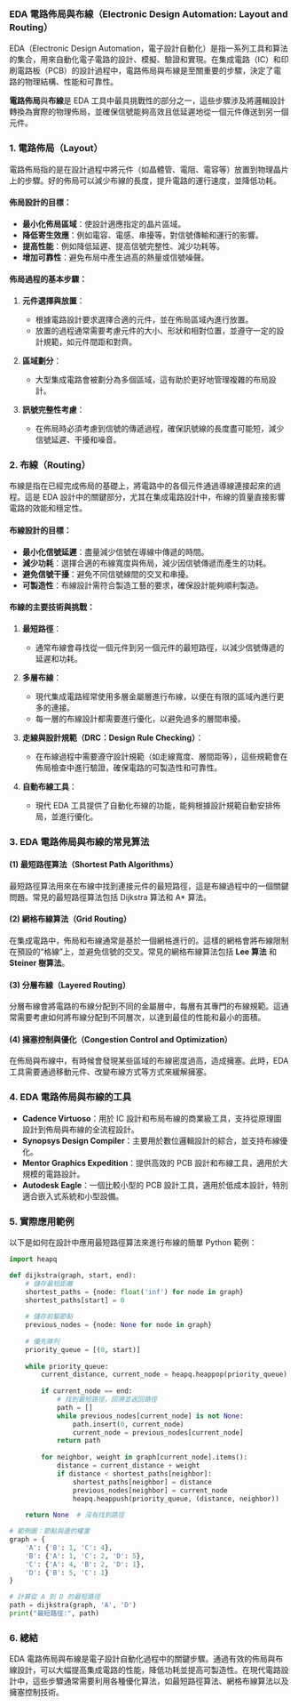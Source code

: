 ### EDA 電路佈局與布線（Electronic Design Automation: Layout and Routing）

EDA（Electronic Design Automation，電子設計自動化）是指一系列工具和算法的集合，用來自動化電子電路的設計、模擬、驗證和實現。在集成電路（IC）和印刷電路板（PCB）的設計過程中，電路佈局與布線是至關重要的步驟，決定了電路的物理結構、性能和可靠性。

**電路佈局**與**布線**是 EDA 工具中最具挑戰性的部分之一，這些步驟涉及將邏輯設計轉換為實際的物理佈局，並確保信號能夠高效且低延遲地從一個元件傳送到另一個元件。

### 1. 電路佈局（Layout）

電路佈局指的是在設計過程中將元件（如晶體管、電阻、電容等）放置到物理晶片上的步驟。好的佈局可以減少布線的長度，提升電路的運行速度，並降低功耗。

#### 佈局設計的目標：
- **最小化佈局區域**：使設計適應指定的晶片區域。
- **降低寄生效應**：例如電容、電感、串擾等，對信號傳輸和運行的影響。
- **提高性能**：例如降低延遲、提高信號完整性、減少功耗等。
- **增加可靠性**：避免布局中產生過高的熱量或信號噪聲。

#### 佈局過程的基本步驟：
1. **元件選擇與放置**：
   - 根據電路設計要求選擇合適的元件，並在佈局區域內進行放置。
   - 放置的過程通常需要考慮元件的大小、形狀和相對位置，並遵守一定的設計規範，如元件間距和對齊。

2. **區域劃分**：
   - 大型集成電路會被劃分為多個區域，這有助於更好地管理複雜的布局設計。

3. **訊號完整性考慮**：
   - 在佈局時必須考慮到信號的傳遞過程，確保訊號線的長度盡可能短，減少信號延遲、干擾和噪音。

### 2. 布線（Routing）

布線是指在已經完成佈局的基礎上，將電路中的各個元件通過導線連接起來的過程。這是 EDA 設計中的關鍵部分，尤其在集成電路設計中，布線的質量直接影響電路的效能和穩定性。

#### 布線設計的目標：
- **最小化信號延遲**：盡量減少信號在導線中傳遞的時間。
- **減少功耗**：選擇合適的布線寬度與佈局，減少因信號傳遞而產生的功耗。
- **避免信號干擾**：避免不同信號線間的交叉和串擾。
- **可製造性**：布線設計需符合製造工藝的要求，確保設計能夠順利製造。

#### 布線的主要技術與挑戰：
1. **最短路徑**：
   - 通常布線會尋找從一個元件到另一個元件的最短路徑，以減少信號傳遞的延遲和功耗。

2. **多層布線**：
   - 現代集成電路經常使用多層金屬層進行布線，以便在有限的區域內進行更多的連接。
   - 每一層的布線設計都需要進行優化，以避免過多的層間串擾。

3. **走線與設計規範（DRC：Design Rule Checking）**：
   - 在布線過程中需要遵守設計規範（如走線寬度、層間距等），這些規範會在佈局檢查中進行驗證，確保電路的可製造性和可靠性。

4. **自動布線工具**：
   - 現代 EDA 工具提供了自動化布線的功能，能夠根據設計規範自動安排佈局，並進行優化。

### 3. EDA 電路佈局與布線的常見算法

#### (1) **最短路徑算法（Shortest Path Algorithms）**
最短路徑算法用來在布線中找到連接元件的最短路徑，這是布線過程中的一個關鍵問題。常見的最短路徑算法包括 Dijkstra 算法和 A* 算法。

#### (2) **網格布線算法（Grid Routing）**
在集成電路中，佈局和布線通常是基於一個網格進行的。這樣的網格會將布線限制在預設的“格線”上，並避免信號的交叉。常見的網格布線算法包括 **Lee 算法** 和 **Steiner 樹算法**。

#### (3) **分層布線（Layered Routing）**
分層布線會將電路的布線分配到不同的金屬層中，每層有其專門的布線規範。這通常需要考慮如何將布線分配到不同層次，以達到最佳的性能和最小的面積。

#### (4) **擁塞控制與優化（Congestion Control and Optimization）**
在佈局與布線中，有時候會發現某些區域的布線密度過高，造成擁塞。此時，EDA 工具需要通過移動元件、改變布線方式等方式來緩解擁塞。

### 4. EDA 電路佈局與布線的工具

- **Cadence Virtuoso**：用於 IC 設計和布局布線的商業級工具，支持從原理圖設計到佈局與布線的全流程設計。
- **Synopsys Design Compiler**：主要用於數位邏輯設計的綜合，並支持布線優化。
- **Mentor Graphics Expedition**：提供高效的 PCB 設計和布線工具，適用於大規模的電路設計。
- **Autodesk Eagle**：一個比較小型的 PCB 設計工具，適用於低成本設計，特別適合嵌入式系統和小型設備。

### 5. 實際應用範例

以下是如何在設計中應用最短路徑算法來進行布線的簡單 Python 範例：

```python
import heapq

def dijkstra(graph, start, end):
    # 儲存最短距離
    shortest_paths = {node: float('inf') for node in graph}
    shortest_paths[start] = 0
    
    # 儲存前驅節點
    previous_nodes = {node: None for node in graph}
    
    # 優先隊列
    priority_queue = [(0, start)]
    
    while priority_queue:
        current_distance, current_node = heapq.heappop(priority_queue)
        
        if current_node == end:
            # 找到最短路徑，回溯並返回路徑
            path = []
            while previous_nodes[current_node] is not None:
                path.insert(0, current_node)
                current_node = previous_nodes[current_node]
            return path
        
        for neighbor, weight in graph[current_node].items():
            distance = current_distance + weight
            if distance < shortest_paths[neighbor]:
                shortest_paths[neighbor] = distance
                previous_nodes[neighbor] = current_node
                heapq.heappush(priority_queue, (distance, neighbor))
    
    return None  # 沒有找到路徑

# 範例圖：節點與邊的權重
graph = {
    'A': {'B': 1, 'C': 4},
    'B': {'A': 1, 'C': 2, 'D': 5},
    'C': {'A': 4, 'B': 2, 'D': 1},
    'D': {'B': 5, 'C': 1}
}

# 計算從 A 到 D 的最短路徑
path = dijkstra(graph, 'A', 'D')
print("最短路徑:", path)
```

### 6. 總結

EDA 電路佈局與布線是電子設計自動化過程中的關鍵步驟。通過有效的佈局與布線設計，可以大幅提高集成電路的性能，降低功耗並提高可製造性。在現代電路設計中，這些步驟通常需要利用各種優化算法，如最短路徑算法、網格布線算法以及擁塞控制技術。